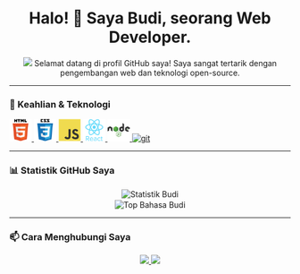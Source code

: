 <h1 align="center">Halo! 👋 Saya Budi, seorang Web Developer.</h1>
<p align="center">
  <img src="https://media.giphy.com/media/hvRJCLFzcasrR4ia7z/giphy.gif" width="25px"> Selamat datang di profil GitHub saya! Saya sangat tertarik dengan pengembangan web dan teknologi open-source.
</p>

---

### 🚀 Keahlian & Teknologi

<p align="left">
  <a href="https://www.w3.org/html/" target="_blank"> <img src="https://raw.githubusercontent.com/devicons/devicon/master/icons/html5/html5-original-wordmark.svg" alt="html5" width="40" height="40"/> </a>
  <a href="https://www.w3.org/css/" target="_blank"> <img src="https://raw.githubusercontent.com/devicons/devicon/master/icons/css3/css3-original-wordmark.svg" alt="css3" width="40" height="40"/> </a>
  <a href="https://developer.mozilla.org/en-US/docs/Web/JavaScript" target="_blank"> <img src="https://raw.githubusercontent.com/devicons/devicon/master/icons/javascript/javascript-original.svg" alt="javascript" width="40" height="40"/> </a>
  <a href="https://reactjs.org/" target="_blank"> <img src="https://raw.githubusercontent.com/devicons/devicon/master/icons/react/react-original-wordmark.svg" alt="react" width="40" height="40"/> </a>
  <a href="https://nodejs.org" target="_blank"> <img src="https://raw.githubusercontent.com/devicons/devicon/master/icons/nodejs/nodejs-original-wordmark.svg" alt="nodejs" width="40" height="40"/> </a>
  <a href="https://git-scm.com/" target="_blank"> <img src="https://www.vectorlogo.zone/logos/git-scm/git-scm-icon.svg" alt="git" width="40" height="40"/> </a>
</p>

---

### 📊 Statistik GitHub Saya

<p align="center">
  <img align="center" src="https://github-readme-stats.vercel.app/api?username=NAMA_ANDA&show_icons=true&theme=tokyonight&include_all_commits=true&count_private=true" alt="Statistik Budi" />
  <br/>
  <img align="center" src="https://github-readme-stats.vercel.app/api/top-langs?username=NAMA_ANDA&layout=compact&theme=tokyonight" alt="Top Bahasa Budi" />
</p>

---

### 📫 Cara Menghubungi Saya

<p align="center">
  <a href="mailto:emailanda@gmail.com">
    <img src="https://img.shields.io/badge/Gmail-D14836?style=for-the-badge&logo=gmail&logoColor=white" />
  </a>
  <a href="https://linkedin.com/in/namaanda" target="_blank">
    <img src="https://img.shields.io/badge/LinkedIn-0077B5?style=for-the-badge&logo=linkedin&logoColor=white" />
  </a>
</p>
